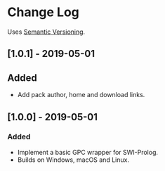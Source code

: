 # Change Log

Uses [Semantic Versioning](https://semver.org/).

## [1.0.1] - 2019-05-01
## Added
- Add pack author, home and download links.

## [1.0.0] - 2019-05-01
### Added
- Implement a basic GPC wrapper for SWI-Prolog.
- Builds on Windows, macOS and Linux.
